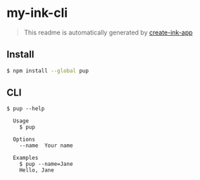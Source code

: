 # my-ink-cli

> This readme is automatically generated by [create-ink-app](https://github.com/vadimdemedes/create-ink-app)

## Install

```bash
$ npm install --global pup
```

## CLI

```
$ pup --help

  Usage
    $ pup

  Options
    --name  Your name

  Examples
    $ pup --name=Jane
    Hello, Jane
```
